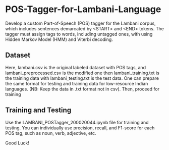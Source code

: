 # POS-Tagger-for-Lambani-Language
Develop a custom Part-of-Speech (POS) tagger for the Lambani corpus, which includes sentences demarcated by &lt;START> and &lt;END> tokens. The tagger must assign tags to words, including untagged ones, with using Hidden Markov Model (HMM) and Viterbi decoding.
## Dataset
Here, lambani.csv is the original labeled dataset with POS tags, and lambani_preprocessed.csv is the modified one then lambani_training.txt is the training data with lambani_testing.txt is the test data. One can prepare the same format for testing and training data for low-resource Indian languages. (NB: Keep the data in .txt format not in csv). Then, proceed for training
## Training and Testing
Use the LAMBANI_POSTagger_200020044.ipynb file for training and testing. You can individually use precision, recall, and F1-score for each POS tag, such as noun, verb, adjective, etc. 

Good Luck! 
